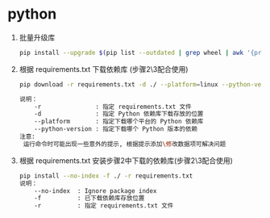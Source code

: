 # python

1. 批量升级库

   ```bash
   pip install --upgrade $(pip list --outdated | grep wheel | awk '{print $1}')
   ```

2. 根据 requirements.txt 下载依赖库 (步骤2\3配合使用)

   ```bash
   pip download -r requirements.txt -d ./ --platform=linux --python-version=3.6.5 --no-deps
   
   说明：
       -r               : 指定 requirements.txt 文件
       -d               : 指定 Python 依赖库下载存放的位置
       --platform       : 指定下载哪个平台的 Python 依赖库
       --python-version : 指定下载哪个 Python 版本的依赖
   注意:
   	运行命令时可能出现一些意外的提示, 根据提示添加\修改数据项可解决问题
   ```

3. 根据 requirements.txt 安装步骤2中下载的依赖库(步骤2\3配合使用)

   ```bash
   pip install --no-index -f ./ -r requirements.txt
   说明：
       --no-index  : Ignore package index
       -f          : 已下载依赖库存放位置
       -r          : 指定 requirements.txt 文件
   ```

